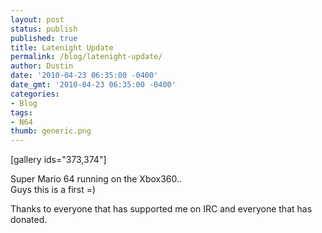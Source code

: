 ```yaml
---
layout: post
status: publish
published: true
title: Latenight Update
permalink: /blog/latenight-update/
author: Dustin
date: '2010-04-23 06:35:00 -0400'
date_gmt: '2010-04-23 06:35:00 -0400'
categories:
- Blog
tags:
- N64
thumb: generic.png
---
```

[gallery ids="373,374"]

Super Mario 64 running on the Xbox360..  
Guys this is a first =)

Thanks to everyone that has supported me on IRC and everyone that has donated.
